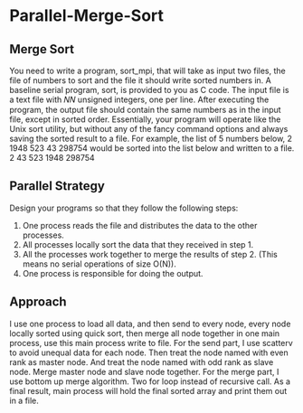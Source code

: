 # Parallel-Merge-Sort
## Merge Sort
You need to write a program, sort_mpi, that will take as input two files, the file of numbers to sort and the file it should write sorted numbers in. A baseline serial program, sort, is provided to you as C code. The input file is a text file with 𝑁𝑁 unsigned integers, one per line. After executing the program, the output file should contain the same numbers as in the input file, except in sorted order. Essentially, your program will operate like the Unix sort utility, but without any of the fancy command options and always saving the sorted result to a file.
For example, the list of 5 numbers below,
      2
      1948
      523
      43
      298754
would be sorted into the list below and written to a file.
      2
      43
      523
      1948
      298754
## Parallel Strategy
Design your programs so that they follow the following steps:
1. One process reads the file and distributes the data to the other processes.
2. All processes locally sort the data that they received in step 1.
3. All the processes work together to merge the results of step 2. (This means no serial operations of size O(N)).
4. One process is responsible for doing the output.
## Approach
I use one process to load all data, and then send to every node, every node locally sorted using quick sort, then merge all node together in one main process, use this main process write to file. For the send part, I use scatterv to avoid unequal data for each node. Then treat the node named with even rank as master node. And treat the node named with odd rank as slave node. Merge master node and slave node together. For the merge part, I use bottom up merge algorithm. Two for loop instead of recursive call.
As a final result, main process will hold the final sorted array and print them out in a file.
